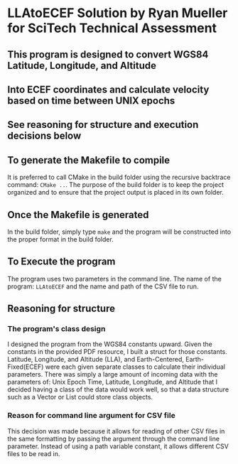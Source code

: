 # LLAtoECEF Solution by Ryan Mueller for SciTech Technical Assessment

## This program is designed to convert WGS84 Latitude, Longitude, and Altitude
## Into ECEF coordinates and calculate velocity based on time between UNIX epochs
## See reasoning for structure and execution decisions below

## To generate the Makefile to compile
It is preferred to call CMake in the build folder using the recursive 
backtrace command: ```CMake ..```. The purpose of the build folder is
to keep the project organized and to ensure that the project output is 
placed in its own folder.

## Once the Makefile is generated
In the build folder, simply type ```make``` and the program will be
constructed into the proper format in the build folder.

## To Execute the program
The program uses two parameters in the command line. The name of the program:
```LLAtoECEF``` and the name and path of the CSV file to run.

## Reasoning for structure
### The program's class design
I designed the program from the WGS84 constants upward. Given the constants in the provided PDF resource,
I built a struct for those constants. Latitude, Longitude, and Altitude (LLA), and Earth-Centered, Earth-Fixed(ECEF)
were each given separate classes to calculate their individual parameters. There was simply a large amount of
incoming data with the parameters of: Unix Epoch Time, Latitude, Longitude, and Altitude that I decided having
a class of the data would work well, so that a data structure such as a Vector or List could store class objects.

### Reason for command line argument for CSV file
This decision was made because it allows for reading of other CSV files in the same formatting by passing
the argument through the command line parameter. Instead of using a path variable constant, it allows different CSV files
to be read in.